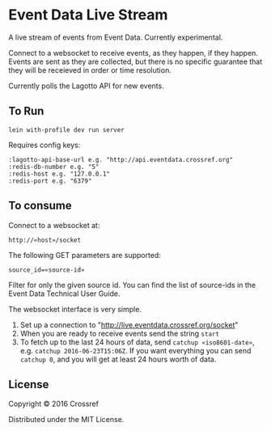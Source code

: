 # Event Data Live Stream

A live stream of events from Event Data. Currently experimental.

Connect to a websocket to receive events, as they happen, if they happen. Events are sent as they are collected, but there is no specific guarantee that they will be receieved in order or time resolution. 

Currently polls the Lagotto API for new events.

## To Run

    lein with-profile dev run server

Requires config keys:

    :lagotto-api-base-url e.g. "http://api.eventdata.crossref.org"
    :redis-db-number e.g. "5"
    :redis-host e.g. "127.0.0.1"
    :redis-port e.g. "6379"

## To consume

Connect to a websocket at:

    http://«host»/socket

The following GET parameters are supported:

    source_id=«source-id»

Filter for only the given source id. You can find the list of source-ids in the Event Data Technical User Guide.

The websocket interface is very simple.

  1. Set up a connection to "http://live.eventdata.crossref.org/socket"
  2. When you are ready to receive events send the string `start`
  3. To fetch up to the last 24 hours of data, send `catchup «iso8601-date»`, e.g. `catchup 2016-06-23T15:06Z`. If you want everything you can send `catchup 0`, and you will get at least 24 hours worth of data.

## License

Copyright © 2016 Crossref

Distributed under the MIT License.
